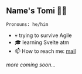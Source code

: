 <!--ver 0.1.0 -->
## Name's Tomi 🙋‍♂️
`Pronouns: he/him`

- 💀 trying to survive Agile<br/>
- 🎓 learning Svelte atm<br/>
- 📫 How to reach me: [mail](mailto:dev@vsetecka.sk") <br/>

*more coming soon...*
<!--
**Baarneeyy/baarneeyy** is a ✨ _special_ ✨ repository because its `README.md` (this file) appears on your GitHub profile.

ver 0.2.0
  -> stats widget
  -> keyboard art

Here are some ideas for future:
- 🤔 I’m looking for help with ...
- 💬 Ask me about ...
- ⚡ Fun fact: ...
-->
